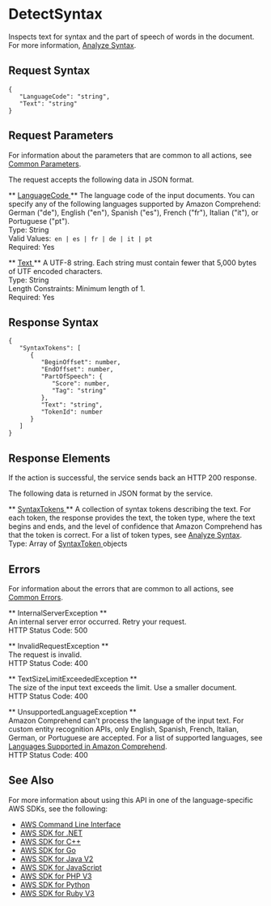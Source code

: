 # DetectSyntax<a name="API_DetectSyntax"></a>

Inspects text for syntax and the part of speech of words in the document\. For more information, [Analyze Syntax](how-syntax.md)\.

## Request Syntax<a name="API_DetectSyntax_RequestSyntax"></a>

```
{
   "LanguageCode": "string",
   "Text": "string"
}
```

## Request Parameters<a name="API_DetectSyntax_RequestParameters"></a>

For information about the parameters that are common to all actions, see [Common Parameters](CommonParameters.md)\.

The request accepts the following data in JSON format\.

 ** [ LanguageCode ](#API_DetectSyntax_RequestSyntax) **   <a name="comprehend-DetectSyntax-request-LanguageCode"></a>
The language code of the input documents\. You can specify any of the following languages supported by Amazon Comprehend: German \("de"\), English \("en"\), Spanish \("es"\), French \("fr"\), Italian \("it"\), or Portuguese \("pt"\)\.  
Type: String  
Valid Values:` en | es | fr | de | it | pt`   
Required: Yes

 ** [ Text ](#API_DetectSyntax_RequestSyntax) **   <a name="comprehend-DetectSyntax-request-Text"></a>
A UTF\-8 string\. Each string must contain fewer that 5,000 bytes of UTF encoded characters\.  
Type: String  
Length Constraints: Minimum length of 1\.  
Required: Yes

## Response Syntax<a name="API_DetectSyntax_ResponseSyntax"></a>

```
{
   "SyntaxTokens": [ 
      { 
         "BeginOffset": number,
         "EndOffset": number,
         "PartOfSpeech": { 
            "Score": number,
            "Tag": "string"
         },
         "Text": "string",
         "TokenId": number
      }
   ]
}
```

## Response Elements<a name="API_DetectSyntax_ResponseElements"></a>

If the action is successful, the service sends back an HTTP 200 response\.

The following data is returned in JSON format by the service\.

 ** [ SyntaxTokens ](#API_DetectSyntax_ResponseSyntax) **   <a name="comprehend-DetectSyntax-response-SyntaxTokens"></a>
A collection of syntax tokens describing the text\. For each token, the response provides the text, the token type, where the text begins and ends, and the level of confidence that Amazon Comprehend has that the token is correct\. For a list of token types, see [Analyze Syntax](how-syntax.md)\.  
Type: Array of [ SyntaxToken ](API_SyntaxToken.md) objects

## Errors<a name="API_DetectSyntax_Errors"></a>

For information about the errors that are common to all actions, see [Common Errors](CommonErrors.md)\.

 ** InternalServerException **   
An internal server error occurred\. Retry your request\.  
HTTP Status Code: 500

 ** InvalidRequestException **   
The request is invalid\.  
HTTP Status Code: 400

 ** TextSizeLimitExceededException **   
The size of the input text exceeds the limit\. Use a smaller document\.  
HTTP Status Code: 400

 ** UnsupportedLanguageException **   
Amazon Comprehend can't process the language of the input text\. For custom entity recognition APIs, only English, Spanish, French, Italian, German, or Portuguese are accepted\. For a list of supported languages, see [Languages Supported in Amazon Comprehend](supported-languages.md)\.   
HTTP Status Code: 400

## See Also<a name="API_DetectSyntax_SeeAlso"></a>

For more information about using this API in one of the language\-specific AWS SDKs, see the following:
+  [ AWS Command Line Interface](https://docs.aws.amazon.com/goto/aws-cli/comprehend-2017-11-27/DetectSyntax) 
+  [ AWS SDK for \.NET](https://docs.aws.amazon.com/goto/DotNetSDKV3/comprehend-2017-11-27/DetectSyntax) 
+  [ AWS SDK for C\+\+](https://docs.aws.amazon.com/goto/SdkForCpp/comprehend-2017-11-27/DetectSyntax) 
+  [ AWS SDK for Go](https://docs.aws.amazon.com/goto/SdkForGoV1/comprehend-2017-11-27/DetectSyntax) 
+  [ AWS SDK for Java V2](https://docs.aws.amazon.com/goto/SdkForJavaV2/comprehend-2017-11-27/DetectSyntax) 
+  [ AWS SDK for JavaScript](https://docs.aws.amazon.com/goto/AWSJavaScriptSDK/comprehend-2017-11-27/DetectSyntax) 
+  [ AWS SDK for PHP V3](https://docs.aws.amazon.com/goto/SdkForPHPV3/comprehend-2017-11-27/DetectSyntax) 
+  [ AWS SDK for Python](https://docs.aws.amazon.com/goto/boto3/comprehend-2017-11-27/DetectSyntax) 
+  [ AWS SDK for Ruby V3](https://docs.aws.amazon.com/goto/SdkForRubyV3/comprehend-2017-11-27/DetectSyntax) 